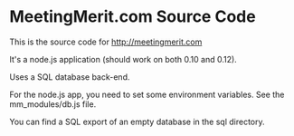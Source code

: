 # MeetingMerit.com Source Code

This is the source code for <http://meetingmerit.com>

It's a node.js application (should work on both 0.10 and 0.12).

Uses a SQL database back-end.

For the node.js app, you need to set some environment variables. See the mm_modules/db.js file.

You can find a SQL export of an empty database in the sql directory.
